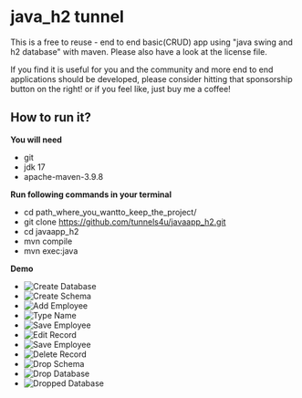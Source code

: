 # java_h2 tunnel

This is a free to reuse - end to end basic(CRUD) app using "java swing and h2 database" with maven.
Please also have a look at the license file.

If you find it is useful for you and the community and more end to end applications should be developed, 
please consider hitting that sponsorship button on the right!
or
if you feel like, just buy me a coffee!

## How to run it?

**You will need**

- git
- jdk 17
- apache-maven-3.9.8 

**Run following commands in your terminal**

-  cd path_where_you_wantto_keep_the_project/
-  git clone https://github.com/tunnels4u/javaapp_h2.git
-  cd javaapp_h2
-  mvn compile
-  mvn exec:java

**Demo**

- ![Create Database](./java_h2_demo/create_database.png?raw=true "Create Database")
- ![Create Schema](./java_h2_demo/create_schema.png?raw=true "Create Schema")
- ![Add Employee](./java_h2_demo/add_employee.png?raw=true "Add Employee")
- ![Type Name](./java_h2_demo/type_name.png?raw=true "Type Name")
- ![Save Employee](./java_h2_demo/save.png?raw=true "Save Employee")
- ![Edit Record](./java_h2_demo/edit_record.png?raw=true "Edit Record")
- ![Save Employee](./java_h2_demo/save.png?raw=true "Save Employee")
- ![Delete Record](./java_h2_demo/delete_record.png?raw=true "Delete Record")
- ![Drop Schema](./java_h2_demo/drop_schema.png?raw=true "Drop Schema")
- ![Drop Database](./java_h2_demo/drop_database.png?raw=true "Drop Database")
- ![Dropped Database](./java_h2_demo/database_dropped.png?raw=true "Dropped Database")
